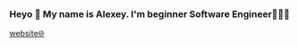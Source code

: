 
### Heyo 🖖 My name is Alexey. I'm beginner Software Engineer👨🏻‍💻 
[website🌐](https://4lexbit.github.io/) 
